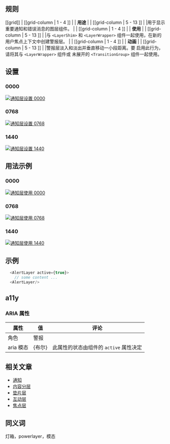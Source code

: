 ﻿## 规则

[[grid]]
| [[grid-column | 1 - 4 ]]
| | **用途**
|
| [[grid-column | 5 - 13 ]]
| |用于显示重要通知和错误消息的图层组件。
|
| [[grid-column | 1 - 4 ]]
| | **使用**
|
| [[grid-column | 5 - 13 ]]
| |与 `<LayerShim>` 和 `<LayerWrapper>` 组件一起使用，在新的用户焦点上下文中创建警报层。
|
| [[grid-column | 1 - 4 ]]
| | **动画**
|
| [[grid-column | 5 - 13 ]]
| |警报层淡入和淡出并垂直移动一小段距离。要
启用此行为，请将其与 `<LayerWrapper>` 组件或
未展开的 `<TransitionGroup>` 组件一起使用。

## 设置

### 0000

[![通知层设置 0000](/api/static/documentation/components/notification-layer/notification_layer_setup_0000.png)](/api/static/documentation/components/notification-layer/notification_layer_setup_0000.png)

### 0768

[![通知层设置 0768](/api/static/documentation/components/notification-layer/notification_layer_setup_0768.png)](/api/static/documentation/components/notification-layer/notification_layer_setup_0768.png)

### 1440

[![通知层设置 1440](/api/static/documentation/components/notification-layer/notification_layer_setup_1440.png)](/api/static/documentation/components/notification-layer/notification_layer_setup_1440.png)

## 用法示例

### 0000

[![通知层使用 0000](/api/static/documentation/components/notification-layer/notification_layer_usage_0000.png)](/api/static/documentation/components/notification-layer/notification_layer_usage_0000.png)

### 0768

[![通知层使用 0768](/api/static/documentation/components/notification-layer/notification_layer_usage_0768.png)](/api/static/documentation/components/notification-layer/notification_layer_usage_0768.png)

### 1440

[![通知层使用 1440](/api/static/documentation/components/notification-layer/notification_layer_usage_1440.png)](/api/static/documentation/components/notification-layer/notification_layer_usage_1440.png)

## 示例

```javascript
  <AlertLayer active={true}>
    // some content ...
  <AlertLayer/>
```

## a11y

### ARIA 属性

| 属性  | 值     | 评论                                                                                    |
| ---------- | --------- | ------------------------------------------------------------------------------------------ |
| 角色       | 警报     |                                                                                            |
| aria 模态| {布尔} | 此属性的状态由组件的 `active` 属性决定|

## 相关文章

- [通知](/doc/docs/documentation/70-core-patterns/notifications.html?core-patterns-enabled=true)
- [内容分层](/doc/docs/documentation/70-core-patterns/content-layering.html?core-patterns-enabled=true)
- [垫片层](/pattern/shim-layer?core-components-enabled=true)
- [互动层](/pattern/interaction-layer?core-components-enabled=true)
- [焦点层](/pattern/focus-layer?core-components-enabled=true)

## 同义词

灯箱，powerlayer，模态

